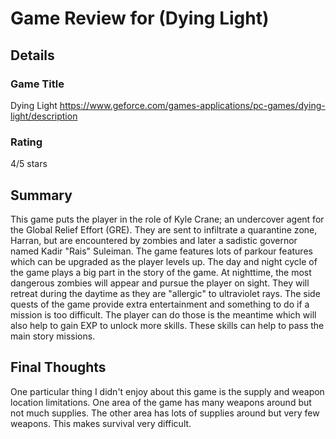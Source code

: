 # Game Review for (Dying Light)

## Details

### Game Title
Dying Light https://www.geforce.com/games-applications/pc-games/dying-light/description

### Rating
4/5 stars

## Summary
  This game puts the player in the role of Kyle Crane; an undercover agent for the Global Relief Effort (GRE). They are sent to infiltrate a quarantine zone, Harran, but are encountered by zombies and later a sadistic governor named Kadir "Rais" Suleiman. The game features lots of parkour features which can be upgraded as the player levels up.
  The day and night cycle of the game plays a big part in the story of the game. At nighttime, the most dangerous zombies will appear and pursue the player on sight. They will retreat during the daytime as they are "allergic" to ultraviolet rays.
  The side quests of the game provide extra entertainment and something to do if a mission is too difficult. The player can do those is the meantime which will also help to gain EXP to unlock more skills. These skills can help to pass the main story missions.

## Final Thoughts
One particular thing I didn't enjoy about this game is the supply and weapon location limitations. One area of the game has many weapons around but not much supplies. The other area has lots of supplies around but very few weapons. This makes survival very difficult.
